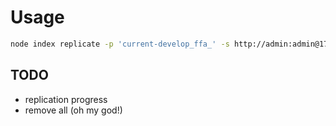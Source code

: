 
# Usage

```bash
node index replicate -p 'current-develop_ffa_' -s http://admin:admin@172.16.16.84:5984 -t http://admin:admin@172.16.16.84:5986
```

## TODO

* replication progress
* remove all (oh my god!)